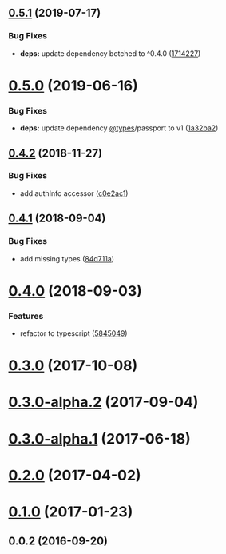 <a name="0.5.1"></a>

## [0.5.1](https://github.com/komapijs/komapi-passport/compare/v0.5.0...v0.5.1) (2019-07-17)

### Bug Fixes

- **deps:** update dependency botched to ^0.4.0 ([1714227](https://github.com/komapijs/komapi-passport/commit/1714227))

<a name="0.5.0"></a>

# [0.5.0](https://github.com/komapijs/komapi-passport/compare/v0.4.2...v0.5.0) (2019-06-16)

### Bug Fixes

- **deps:** update dependency [@types](https://github.com/types)/passport to v1 ([1a32ba2](https://github.com/komapijs/komapi-passport/commit/1a32ba2))

<a name="0.4.2"></a>

## [0.4.2](https://github.com/komapijs/komapi-passport/compare/v0.4.1...v0.4.2) (2018-11-27)

### Bug Fixes

- add authInfo accessor ([c0e2ac1](https://github.com/komapijs/komapi-passport/commit/c0e2ac1))

<a name="0.4.1"></a>

## [0.4.1](https://github.com/komapijs/komapi-passport/compare/v0.4.0...v0.4.1) (2018-09-04)

### Bug Fixes

- add missing types ([84d711a](https://github.com/komapijs/komapi-passport/commit/84d711a))

<a name="0.4.0"></a>

# [0.4.0](https://github.com/komapijs/komapi-passport/compare/v0.3.0...v0.4.0) (2018-09-03)

### Features

- refactor to typescript ([5845049](https://github.com/komapijs/komapi-passport/commit/5845049))

<a name="0.3.0"></a>

# [0.3.0](https://github.com/komapijs/komapi-passport/compare/v0.3.0-alpha.2...v0.3.0) (2017-10-08)

<a name="0.3.0-alpha.2"></a>

# [0.3.0-alpha.2](https://github.com/komapijs/komapi-passport/compare/v0.3.0-alpha.1...v0.3.0-alpha.2) (2017-09-04)

<a name="0.3.0-alpha.1"></a>

# [0.3.0-alpha.1](https://github.com/komapijs/komapi-passport/compare/v0.2.0...v0.3.0-alpha.1) (2017-06-18)

<a name="0.2.0"></a>

# [0.2.0](https://github.com/komapijs/komapi-passport/compare/v0.1.0...v0.2.0) (2017-04-02)

<a name="0.1.0"></a>

# [0.1.0](https://github.com/komapijs/komapi-passport/compare/v0.0.2...v0.1.0) (2017-01-23)

<a name="0.0.2"></a>

## 0.0.2 (2016-09-20)
